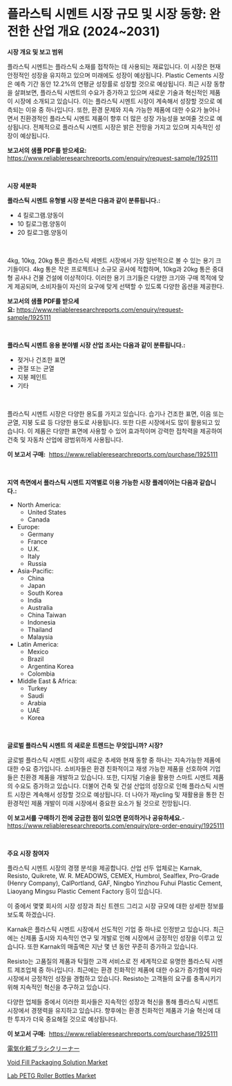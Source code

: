 <p><h1>플라스틱 시멘트 시장 규모 및 시장 동향: 완전한 산업 개요 (2024~2031)</h1></p><p><strong>시장 개요 및 보고 범위</strong></p>
<p><p>플라스틱 시멘트는 플라스틱 소재를 접착하는 데 사용되는 재료입니다. 이 시장은 현재 안정적인 성장을 유지하고 있으며 미래에도 성장이 예상됩니다. Plastic Cements 시장은 예측 기간 동안 12.2%의 연평균 성장률로 성장할 것으로 예상됩니다. 최근 시장 동향을 살펴보면, 플라스틱 시멘트의 수요가 증가하고 있으며 새로운 기술과 혁신적인 제품이 시장에 소개되고 있습니다. 이는 플라스틱 시멘트 시장이 계속해서 성장할 것으로 예측되는 이유 중 하나입니다. 또한, 환경 문제와 지속 가능한 제품에 대한 수요가 늘어나면서 친환경적인 플라스틱 시멘트 제품이 향후 더 많은 성장 가능성을 보여줄 것으로 예상됩니다. 전체적으로 플라스틱 시멘트 시장은 밝은 전망을 가지고 있으며 지속적인 성장이 예상됩니다.</p></p>
<p><strong>보고서의 샘플 PDF를 받으세요:</strong> <a href="https://www.reliableresearchreports.com/enquiry/request-sample/1925111">https://www.reliableresearchreports.com/enquiry/request-sample/1925111</a></p>
<p>&nbsp;</p>
<p><strong>시장 세분화</strong></p>
<p><strong>플라스틱 시멘트 유형별 시장 분석은 다음과 같이 분류됩니다.:</strong></p>
<p><ul><li>4 킬로그램.양동이</li><li>10 킬로그램.양동이</li><li>20 킬로그램.양동이</li></ul></p>
<p>&nbsp;</p>
<p><p>4kg, 10kg, 20kg 통은 플라스틱 세멘트 시장에서 가장 일반적으로 볼 수 있는 용기 크기들이다. 4kg 통은 작은 프로젝트나 소규모 공사에 적합하며, 10kg과 20kg 통은 중대형 공사나 건물 건설에 이상적이다. 이러한 용기 크기들은 다양한 크기와 구매 목적에 맞게 제공되며, 소비자들이 자신의 요구에 맞게 선택할 수 있도록 다양한 옵션을 제공한다.</p></p>
<p><strong>보고서의 샘플 PDF를 받으세요:</strong>&nbsp;<a href="https://www.reliableresearchreports.com/enquiry/request-sample/1925111">https://www.reliableresearchreports.com/enquiry/request-sample/1925111</a></p>
<p>&nbsp;</p>
<p><strong> 플라스틱 시멘트 응용 분야별 시장 산업 조사는 다음과 같이 분류됩니다.:</strong></p>
<p><ul><li>젖거나 건조한 표면</li><li>관절 또는 균열</li><li>지붕 페인트</li><li>기타</li></ul></p>
<p>&nbsp;</p>
<p><p>플라스틱 시멘트 시장은 다양한 용도를 가지고 있습니다. 습기나 건조한 표면, 이음 또는 균열, 지붕 도료 등 다양한 용도로 사용됩니다. 또한 다른 시장에서도 많이 활용되고 있습니다. 이 제품은 다양한 표면에 사용할 수 있어 효과적이며 강력한 접착력을 제공하여 건축 및 자동차 산업에 광범위하게 사용됩니다.</p></p>
<p><strong>이 보고서 구매:</strong>&nbsp; <a href="https://www.reliableresearchreports.com/purchase/1925111">https://www.reliableresearchreports.com/purchase/1925111</a></p>
<p>&nbsp;</p>
<p><strong>지역 측면에서 플라스틱 시멘트 지역별로 이용 가능한 시장 플레이어는 다음과 같습니다.:</strong></p>
<p><ul>
    <li>
        North America:
        <ul>
            <li>United States</li>
            <li>Canada</li>
        </ul>
    </li>
    <li>
        Europe:
        <ul>
            <li>Germany</li>
            <li>France</li>
            <li>U.K.</li>
            <li>Italy</li>
            <li>Russia</li>
        </ul>
    </li>
    <li>
        Asia-Pacific:
        <ul>
            <li>China</li>
            <li>Japan</li>
            <li>South Korea</li>
            <li>India</li>
            <li>Australia</li>
            <li>China Taiwan</li>
            <li>Indonesia</li>
            <li>Thailand</li>
            <li>Malaysia</li>
        </ul>
    </li>
    <li>
        Latin America:
        <ul>
            <li>Mexico</li>
            <li>Brazil</li>
            <li>Argentina Korea</li>
            <li>Colombia</li>
        </ul>
    </li>
    <li>
        Middle East & Africa:
        <ul>
            <li>Turkey</li>
            <li>Saudi</li>
            <li>Arabia</li>
            <li>UAE</li>
            <li>Korea</li>
        </ul>
    </li>
    </ul></p>
<p>&nbsp;</p>
<p><strong>글로벌 플라스틱 시멘트 의 새로운 트렌드는 무엇입니까? 시장?</strong></p>
<p><p>글로벌 플라스틱 시멘트 시장의 새로운 추세와 현재 동향 중 하나는 지속가능한 제품에 대한 수요 증가입니다. 소비자들은 환경 친화적이고 재생 가능한 제품을 선호하여 기업들은 친환경 제품을 개발하고 있습니다. 또한, 디지털 기술을 활용한 스마트 시멘트 제품의 수요도 증가하고 있습니다. 더불어 건축 및 건설 산업의 성장으로 인해 플라스틱 시멘트 시장은 계속해서 성장할 것으로 예상됩니다. 더 나아가 재ycling 및 재활용을 통한 친환경적인 제품 개발이 미래 시장에서 중요한 요소가 될 것으로 전망됩니다.</p></p>
<p><strong>이 보고서를 구매하기 전에 궁금한 점이 있으면 문의하거나 공유하세요.</strong>- <a href="https://www.reliableresearchreports.com/enquiry/pre-order-enquiry/1925111">https://www.reliableresearchreports.com/enquiry/pre-order-enquiry/1925111</a></p>
<p>&nbsp;</p>
<p><strong>주요 시장 참여자</strong></p>
<p><p>플라스틱 시멘트 시장의 경쟁 분석을 제공합니다. 산업 선두 업체로는 Karnak, Resisto, Quikrete, W. R. MEADOWS, CEMEX, Humbrol, Sealflex, Pro-Grade (Henry Company), CalPortland, GAF, Ningbo Yinzhou Fuhui Plastic Cement, Liaoyang Mingsu Plastic Cement Factory 등이 있습니다. </p><p>이 중에서 몇몇 회사의 시장 성장과 최신 트렌드 그리고 시장 규모에 대한 상세한 정보를 보도록 하겠습니다. </p><p>Karnak은 플라스틱 시멘트 시장에서 선도적인 기업 중 하나로 인정받고 있습니다. 최근에는 신제품 출시와 지속적인 연구 및 개발로 인해 시장에서 긍정적인 성장을 이루고 있습니다. 또한 Karnak의 매출액은 지난 몇 년 동안 꾸준히 증가하고 있습니다. </p><p>Resisto는 고품질의 제품과 탁월한 고객 서비스로 전 세계적으로 유명한 플라스틱 시멘트 제조업체 중 하나입니다. 최근에는 환경 친화적인 제품에 대한 수요가 증가함에 따라 시장에서 긍정적인 성장을 경험하고 있습니다. Resisto는 고객들의 요구를 충족시키기 위해 지속적인 혁신을 추구하고 있습니다. </p><p>다양한 업체들 중에서 이러한 회사들은 지속적인 성장과 혁신을 통해 플라스틱 시멘트 시장에서 경쟁력을 유지하고 있습니다. 향후에는 환경 친화적인 제품과 기술 혁신에 대한 투자가 더욱 중요해질 것으로 예상됩니다.</p></p>
<p><strong>이 보고서 구매:</strong>&nbsp;&nbsp;<a href="https://www.reliableresearchreports.com/purchase/1925111">https://www.reliableresearchreports.com/purchase/1925111</a></p>
<p><p><a href="https://github.com/xnljig2898992/Market-Research-Report-List-1/blob/main/19216749617.md">電気化粧ブラシクリーナー</a></p><p><a href="https://github.com/jerrycopelandthomaswsqd8q/Market-Research-Report-List-2/blob/main/void-fill-packaging-solution-market.md">Void Fill Packaging Solution Market</a></p><p><a href="https://github.com/brenzgnarento/Market-Research-Report-List-1/blob/main/lab-petg-roller-bottles-market.md">Lab PETG Roller Bottles Market</a></p></p>
